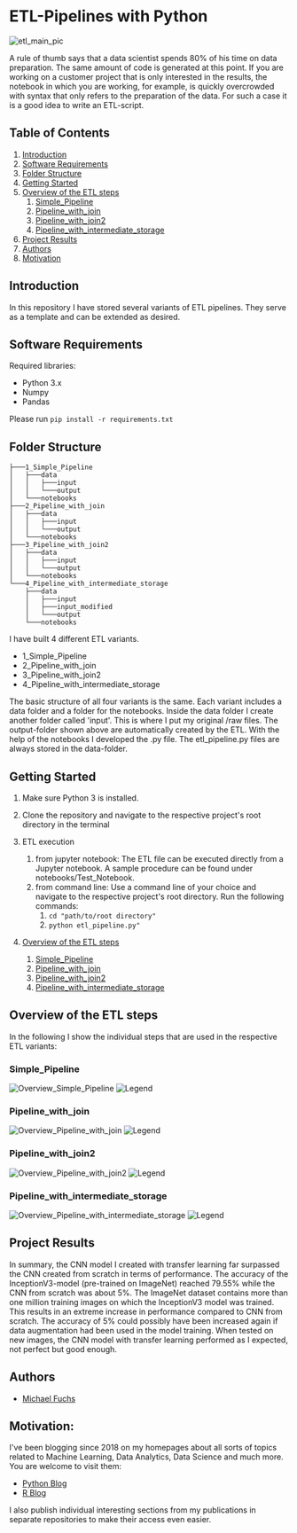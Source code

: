 
# ETL-Pipelines with Python


![etl_main_pic](images/pipelines.png)

A rule of thumb says that a data scientist spends 80% of his time on data preparation. The same amount of code is generated at this point. If you are working on a customer project that is only interested in the results, the notebook in which you are working, for example, is quickly overcrowded with syntax that only refers to the preparation of the data. For such a case it is a good idea to write an ETL-script. 


## Table of Contents
1. [Introduction](#introduction)
2. [Software Requirements](#software_requirements)
3. [Folder Structure](#folder_structure)
4. [Getting Started](#getting_started)
5. [Overview of the ETL steps](#overview)
    1. [Simple_Pipeline](#simple_pipeline)
    2. [Pipeline_with_join](#pipeline_with_join)
    3. [Pipeline_with_join2](#pipeline_with_join2)
    4. [Pipeline_with_intermediate_storage](#pipeline_with_intermediate_storage)  
6. [Project Results](#project_results)    
7. [Authors](#authors)
8. [Motivation](#motivation)




<a name="introduction"></a>

## Introduction

In this repository I have stored several variants of ETL pipelines. They serve as a template and can be extended as desired.

<a name="software_requirements"></a>

## Software Requirements

Required libraries:

+ Python 3.x
+ Numpy
+ Pandas


Please run ```pip install -r requirements.txt```



<a name="folder_structure"></a>

## Folder Structure

```
├───1_Simple_Pipeline
│   ├───data
│   │   ├───input
│   │   └───output
│   └───notebooks
├───2_Pipeline_with_join
│   ├───data
│   │   ├───input
│   │   └───output
│   └───notebooks
├───3_Pipeline_with_join2
│   ├───data
│   │   ├───input
│   │   └───output
│   └───notebooks
└───4_Pipeline_with_intermediate_storage
    ├───data
    │   ├───input
    │   ├───input_modified
    │   └───output
    └───notebooks
```

I have built 4 different ETL variants. 

+ 1_Simple_Pipeline
+ 2_Pipeline_with_join
+ 3_Pipeline_with_join2
+ 4_Pipeline_with_intermediate_storage

The basic structure of all four variants is the same. 
Each variant includes a data folder and a folder for the notebooks.
Inside the data folder I create another folder called 'input'. This is where I put my original /raw files.
The output-folder shown above are automatically created by the ETL.
With the help of the notebooks I developed the .py file. The etl_pipeline.py files are always stored in the data-folder.



<a name="getting_started"></a>

## Getting Started

1. Make sure Python 3 is installed.
2. Clone the repository and navigate to the respective project's root directory in the terminal
3.  ETL execution
    1. from jupyter notebook: The ETL file can be executed directly from a Jupyter notebook. A sample procedure can be found under notebooks/Test_Notebook.
    2. from command line: Use a command line of your choice and navigate to the respective project's root directory. Run the following commands:
        1. ```cd "path/to/root directory"```
        2. ```python etl_pipeline.py"```




5. [Overview of the ETL steps](#overview)
    1. [Simple_Pipeline](#simple_pipeline)
    2. [Pipeline_with_join](#pipeline_with_join)
    3. [Pipeline_with_join2](#pipeline_with_join2)
    4. [Pipeline_with_intermediate_storage](#pipeline_with_intermediate_storage)




<a name="overview"></a>

## Overview of the ETL steps

In the following I show the individual steps that are used in the respective ETL variants:

<a name="simple_pipeline"></a>

### Simple_Pipeline

![Overview_Simple_Pipeline](images/Overview_Simple_Pipeline.png)
![Legend](images/Legend.png)

<a name="pipeline_with_join"></a>

### Pipeline_with_join

![Overview_Pipeline_with_join](images/Overview_Pipeline_with_join.png)
![Legend](images/Legend.png)

<a name="pipeline_with_join2"></a>

### Pipeline_with_join2

![Overview_Pipeline_with_join2](images/Overview_Pipeline_with_join2.png)
![Legend](images/Legend.png)

<a name="pipeline_with_intermediate_storage"></a>

### Pipeline_with_intermediate_storage

![Overview_Pipeline_with_intermediate_storage](images/Overview_Pipeline_with_intermediate_storage.png)
![Legend](images/Legend.png)



<a name="project_results"></a>

## Project Results

In summary, the CNN model I created with transfer learning far surpassed the CNN created from scratch in terms of performance. 
The accuracy of the InceptionV3-model (pre-trained on ImageNet) reached 79.55% while the CNN from scratch was about 5%.
The ImageNet dataset contains more than one million training images on which the InceptionV3 model was trained. This results in an extreme increase in performance compared to CNN from scratch. 
The accuracy of 5% could possibly have been increased again if data augmentation had been used in the model training.
When tested on new images, the CNN model with transfer learning performed as I expected, not perfect but good enough. 

<a name="authors"></a>

## Authors

+ [Michael Fuchs](https://github.com/MFuchs1989)

<a name="motivation"></a>

## Motivation: 

I've been blogging since 2018 on my homepages about all sorts of topics related to Machine Learning, Data Analytics, Data Science and much more.
You are welcome to visit them:

+ [Python Blog](https://michael-fuchs-python.netlify.app/)
+ [R Blog](https://michael-fuchs.netlify.app/)

I also publish individual interesting sections from my publications in separate repositories to make their access even easier. 
